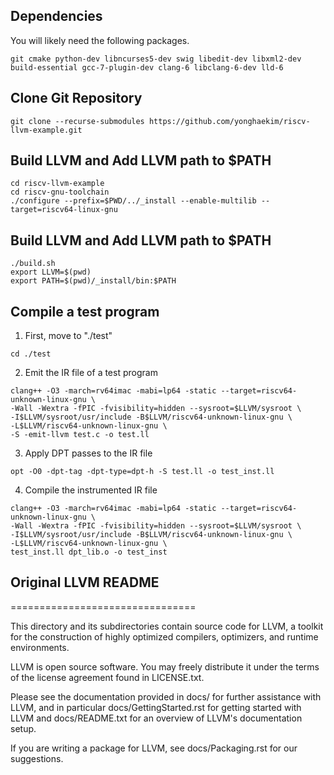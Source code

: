 ## Dependencies
You will likely need the following packages.
```
git cmake python-dev libncurses5-dev swig libedit-dev libxml2-dev build-essential gcc-7-plugin-dev clang-6 libclang-6-dev lld-6
```

## Clone Git Repository
```
git clone --recurse-submodules https://github.com/yonghaekim/riscv-llvm-example.git
```

## Build LLVM and Add LLVM path to $PATH
```
cd riscv-llvm-example
cd riscv-gnu-toolchain
./configure --prefix=$PWD/../_install --enable-multilib --target=riscv64-linux-gnu
```

## Build LLVM and Add LLVM path to $PATH
```
./build.sh
export LLVM=$(pwd)
export PATH=$(pwd)/_install/bin:$PATH
```

## Compile a test program
1) First, move to "./test"
```
cd ./test
```

2) Emit the IR file of a test program
```
clang++ -O3 -march=rv64imac -mabi=lp64 -static --target=riscv64-unknown-linux-gnu \
-Wall -Wextra -fPIC -fvisibility=hidden --sysroot=$LLVM/sysroot \
-I$LLVM/sysroot/usr/include -B$LLVM/riscv64-unknown-linux-gnu \
-L$LLVM/riscv64-unknown-linux-gnu \
-S -emit-llvm test.c -o test.ll
```

3) Apply DPT passes to the IR file
```
opt -O0 -dpt-tag -dpt-type=dpt-h -S test.ll -o test_inst.ll
```

4) Compile the instrumented IR file
```
clang++ -O3 -march=rv64imac -mabi=lp64 -static --target=riscv64-unknown-linux-gnu \
-Wall -Wextra -fPIC -fvisibility=hidden --sysroot=$LLVM/sysroot \
-I$LLVM/sysroot/usr/include -B$LLVM/riscv64-unknown-linux-gnu \
-L$LLVM/riscv64-unknown-linux-gnu \
test_inst.ll dpt_lib.o -o test_inst
```

## Original LLVM README
================================

This directory and its subdirectories contain source code for LLVM,
a toolkit for the construction of highly optimized compilers,
optimizers, and runtime environments.

LLVM is open source software. You may freely distribute it under the terms of
the license agreement found in LICENSE.txt.

Please see the documentation provided in docs/ for further
assistance with LLVM, and in particular docs/GettingStarted.rst for getting
started with LLVM and docs/README.txt for an overview of LLVM's
documentation setup.

If you are writing a package for LLVM, see docs/Packaging.rst for our
suggestions.
